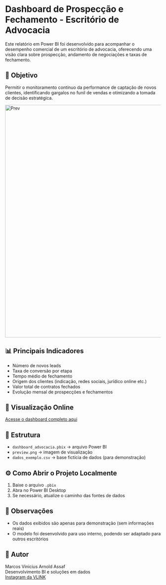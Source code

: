 # Dashboard de Prospecção e Fechamento - Escritório de Advocacia

Este relatório em Power BI foi desenvolvido para acompanhar o desempenho comercial de um escritório de advocacia, oferecendo uma visão clara sobre prospecção, andamento de negociações e taxas de fechamento.

## 🎯 Objetivo
Permitir o monitoramento contínuo da performance de captação de novos clientes, identificando gargalos no funil de vendas e otimizando a tomada de decisão estratégica.

<img width="1816" height="750" alt="Prev" src="https://github.com/user-attachments/assets/c9a4cedf-8df3-40e7-aaf5-8b0f31ca224f" />

## 📊 Principais Indicadores
- Número de novos leads
- Taxa de conversão por etapa
- Tempo médio de fechamento
- Origem dos clientes (indicação, redes sociais, jurídico online etc.)
- Valor total de contratos fechados
- Evolução mensal de prospecções e fechamentos

## 🔗 Visualização Online
[Acesse o dashboard completo aqui](https://app.powerbi.com/view?r=eyJrIjoiNzBkMDZkNzktOTc3OC00MGNlLWE1OTUtYjk5N2Y4MWY0YjkwIiwidCI6ImJiZTg5NjYxLWQ2ODEtNGI0Ni05MGRlLWMxYWQwMDY0ZWU3ZiIsImMiOjl9)

## 📁 Estrutura
- `dashboard_advocacia.pbix` → arquivo Power BI
- `preview.png` → imagem de visualização
- `dados_exemplo.csv` → base fictícia de dados (para demonstração)

## ⚙️ Como Abrir o Projeto Localmente
1. Baixe o arquivo `.pbix`
2. Abra no Power BI Desktop
3. Se necessário, atualize o caminho das fontes de dados

## 🧩 Observações
- Os dados exibidos são apenas para demonstração (sem informações reais)
- O modelo foi desenvolvido para uso interno, podendo ser adaptado para outros escritórios

## 👤 Autor
Marcos Vinicius Arnold Assaf  
Desenvolvimento BI e soluções em dados  
[Instagram da VLINK](https://www.instagram.com/vlink.digital)
